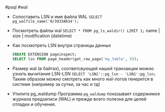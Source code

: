 #psql #wal

-  Сопоставить LSN и имя файла WAL
	`SELECT pg_walfile_name('0/3933A034');`
-  Посмотреть файлы wal
	`SELECT * FROM pg_ls_waldir() LIMIT 1;`
	name | size | modification (datetime)

-  Как посмотреть LSN внутри страницы данных
	``` SQL
	CREATE EXTENSION pageinspect;
	SELECT lsn FROM page_header(get_raw_page('my_table', 0));
	```
- Размер wal (в байтах), соответсвующей нашей транзакции можно узнать вычитание LSN-LSN
	`SELECT 'LSN2'::pg_lsn - 'LSN1':pg_lsn;`
	Таким образом можно смотреть как много wal-логов генерится в системе (например за сутки, за час и тд)
-  Утилита pg_waldump
	Программа `pg_waldump` показывает содержимое журнала предзаписи (WAL) и прежде всего полезна для целей отладки и обучения.